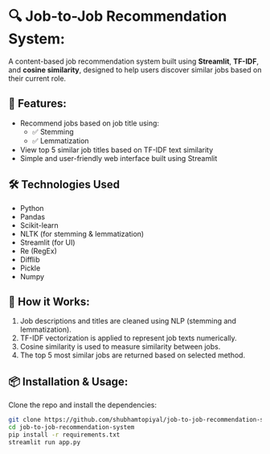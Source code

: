 # 🔍 Job-to-Job Recommendation System:
A content-based job recommendation system built using **Streamlit**, **TF-IDF**, and **cosine similarity**, designed to help users discover similar jobs based on their current role.

## 🚀 Features:
- Recommend jobs based on job title using:
  - ✅ Stemming
  - ✅ Lemmatization
- View top 5 similar job titles based on TF-IDF text similarity
- Simple and user-friendly web interface built using Streamlit

## 🛠️ Technologies Used
- Python
- Pandas
- Scikit-learn
- NLTK (for stemming & lemmatization)
- Streamlit (for UI)
- Re (RegEx)
- Difflib
- Pickle
- Numpy

## 🧠 How it Works:
1. Job descriptions and titles are cleaned using NLP (stemming and lemmatization).
2. TF-IDF vectorization is applied to represent job texts numerically.
3. Cosine similarity is used to measure similarity between jobs.
4. The top 5 most similar jobs are returned based on selected method.

## 📦 Installation & Usage:
Clone the repo and install the dependencies:

```bash
git clone https://github.com/shubhamtopiyal/job-to-job-recommendation-system.git
cd job-to-job-recommendation-system
pip install -r requirements.txt
streamlit run app.py
